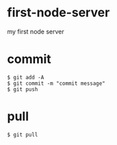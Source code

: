 # first-node-server
my first node server


# commit

```
$ git add -A
$ git commit -m "commit message"
$ git push
```

# pull

```
$ git pull
```
